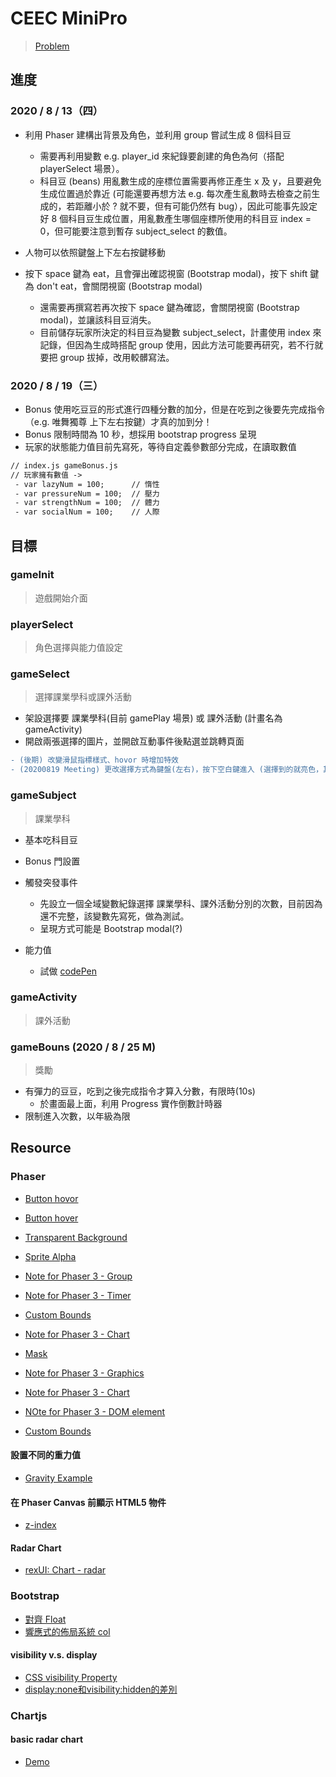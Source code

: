 # CEEC MiniPro



> [Problem](https://hackmd.io/Rd6RPM6EQoW84P-gFWrl1w?both#Phaser)


## 進度
### 2020 / 8 / 13（四）
* 利用 Phaser 建構出背景及角色，並利用 group 嘗試生成 8 個科目豆
  - 需要再利用變數 e.g. player_id 來紀錄要創建的角色為何（搭配 playerSelect 場景）。
  - 科目豆 (beans) 用亂數生成的座標位置需要再修正產生 x 及 y，且要避免生成位置過於靠近 (可能還要再想方法 e.g. 每次產生亂數時去檢查之前生成的，若距離小於 ? 就不要，但有可能仍然有 bug），因此可能事先設定好 8 個科目豆生成位置，用亂數產生哪個座標所使用的科目豆 index = 0，但可能要注意到暫存 subject_select 的數值。


* 人物可以依照鍵盤上下左右按鍵移動
* 按下 space 鍵為 eat，且會彈出確認視窗 (Bootstrap modal)，按下 shift 鍵為 don't eat，會關閉視窗 (Bootstrap modal)
  - 還需要再撰寫若再次按下 space 鍵為確認，會關閉視窗 (Bootstrap modal)，並讓該科目豆消失。
  - 目前儲存玩家所決定的科目豆為變數 subject_select，計畫使用 index 來記錄，但因為生成時搭配 group 使用，因此方法可能要再研究，若不行就要把 group 拔掉，改用較髒寫法。


### 2020 / 8 / 19（三）
* Bonus 使用吃豆豆的形式進行四種分數的加分，但是在吃到之後要先完成指令（e.g. 唯舞獨尊 上下左右按鍵）才真的加到分！
* Bonus 限制時間為 10 秒，想採用 bootstrap progress 呈現
* 玩家的狀態能力值目前先寫死，等待自定義參數部分完成，在讀取數值
```diff
// index.js gameBonus.js
// 玩家擁有數值 ->
 - var lazyNum = 100;      // 惰性
 - var pressureNum = 100;  // 壓力
 - var strengthNum = 100;  // 體力
 - var socialNum = 100;    // 人際
```


## 目標
### gameInit
> 遊戲開始介面

### playerSelect
> 角色選擇與能力值設定

### gameSelect
> 選擇課業學科或課外活動

* 架設選擇要 課業學科(目前 gamePlay 場景) 或 課外活動 (計畫名為 gameActivity)
* 開啟兩張選擇的圖片，並開啟互動事件後點選並跳轉頁面
```diff
- (後期) 改變滑鼠指標樣式、hovor 時增加特效
- (20200819 Meeting) 更改選擇方式為鍵盤(左右)，按下空白鍵進入 (選擇到的就亮色，其他就刷淡)
```


### gameSubject
> 課業學科

* 基本吃科目豆
* Bonus 門設置
* 觸發突發事件
  - 先設立一個全域變數紀錄選擇 課業學科、課外活動分別的次數，目前因為還不完整，該變數先寫死，做為測試。
  - 呈現方式可能是 Bootstrap modal(?)
  
* 能力值
  - 試做 [codePen](https://codepen.io/demi871023/pen/bGpwepj?editors=1100)
  
### gameActivity
> 課外活動


### gameBouns (2020 / 8 / 25 M)
> 獎勵

* 有彈力的豆豆，吃到之後完成指令才算入分數，有限時(10s)
  * 於畫面最上面，利用 Progress 實作倒數計時器
* 限制進入次數，以年級為限


## Resource

### Phaser
* [Button hovor](https://www.html5gamedevs.com/topic/41697-handle-button-hover-in-phaser-3/)
* [Button hover](https://snowbillr.github.io/blog//2018-07-03-buttons-in-phaser-3/)

* [Transparent Background](https://www.html5gamedevs.com/topic/38540-transparent-background/)
* [Sprite Alpha](https://phaser.io/examples/v3/view/game-objects/sprites/sprite-alpha)

* [Note for Phaser 3 - Group](https://rexrainbow.github.io/phaser3-rex-notes/docs/site/group/)
* [Note for Phaser 3 - Timer](https://rexrainbow.github.io/phaser3-rex-notes/docs/site/timer/)
* [Custom Bounds](https://phaser.io/examples/v3/view/physics/arcade/custom-bounds)
* [Note for Phaser 3 - Chart](https://rexrainbow.github.io/phaser3-rex-notes/docs/site/ui-chart/)
* [Mask](https://phaser.io/examples/v2/sprites/mask)
* [Note for Phaser 3 - Graphics](https://rexrainbow.github.io/phaser3-rex-notes/docs/site/graphics/)
* [Note for Phaser 3 - Chart](https://rexrainbow.github.io/phaser3-rex-notes/docs/site/ui-chart/)
* [NOte for Phaser 3 - DOM element](https://rexrainbow.github.io/phaser3-rex-notes/docs/site/domelement/)

* [Custom Bounds](https://phaser.io/examples/v3/view/physics/arcade/custom-bounds)

#### 設置不同的重力值
* [Gravity Example](https://phaser.io/examples/v2/arcade-physics/gravity)

#### 在 Phaser Canvas 前顯示 HTML5 物件
* [z-index](https://developer.mozilla.org/zh-CN/docs/Web/CSS/z-index)

#### Radar Chart
* [rexUI: Chart - radar](https://codepen.io/rexrainbow/pen/qwVBNy?editors=0010)


### Bootstrap
* [對齊 Float](https://getbootstrap.com/docs/4.0/utilities/float/)
* [響應式的佈局系統 col](https://medium.com/@realdennis/40%E8%A1%8C%E5%AF%A6%E4%BD%9C%E9%9F%BF%E6%87%89%E5%BC%8F%E7%9A%84%E4%BD%88%E5%B1%80%E7%B3%BB%E7%B5%B1-%E5%91%8A%E8%A8%B4%E4%BD%A0col-sm-12-col-md-6-%E6%98%AF%E5%A6%82%E4%BD%95%E5%AF%A6%E7%8F%BE-4490a65b1a0)

#### visibility v.s. display
* [CSS visibility Property](https://www.w3schools.com/cssref/pr_class_visibility.asp)
* [display:none和visibility:hidden的差別](https://dotblogs.com.tw/kirkchen/2009/12/22/12603)


### Chartjs
#### basic radar chart
* [Demo](https://www.chartjs.org/samples/latest/charts/radar.html)


